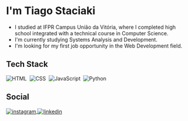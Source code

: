 # I'm Tiago Staciaki

* I studied at IFPR Campus União da Vitória, where I completed high school integrated with a technical course in Computer Science.
* I'm currently studying Systems Analysis and Development.
* I'm looking for my first job opportunity in the Web Development field.

## Tech Stack

![HTML](https://img.shields.io/badge/-HTML-05122A?style=flat&logo=HTML5)&nbsp;
![CSS](https://img.shields.io/badge/-CSS-05122A?style=flat&logo=CSS3&logoColor=1572B6)&nbsp;
![JavaScript](https://img.shields.io/badge/-JavaScript-05122A?style=flat&logo=javascript)&nbsp;
![Python](https://img.shields.io/badge/-Python-05122A?style=flat&logo=python)&nbsp;

## Social
<p>

<a href="https://instagram.com/dev.tiago_staciaki" target="_blank">
 <img align="center" src="https://img.shields.io/badge/-dev.tiago_staciaki-05122A?style=flat&logo=instagram" alt="instagram"/>
</a>

<a href="https://linkedin.com/in/tiagoelyanstaciaki" target="_blank">
  <img align="center" src="https://img.shields.io/badge/-Helderjfl-05122A?style=flat&logo=linkedin" alt="linkedin"/>
</a>

</p>